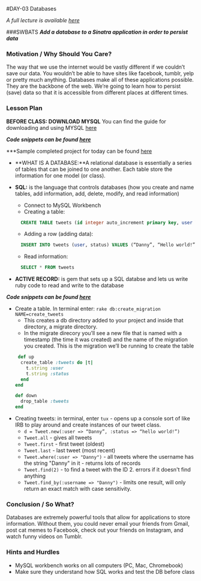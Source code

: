 #DAY-03 Databases 

_A full lecture is available [here](LECTURE.md)_

###SWBATS
***Add a database to a Sinatra application in order to persist data***

### Motivation / Why Should You Care?
The way that we use the internet would be vastly different if we couldn’t save our data. You wouldn’t be able to have sites like facebook, tumblr, yelp or pretty much anything. Databases make all of these applications possible. They are the backbone of the web. We’re going to learn how to persist (save) data so that it is accessible from different places at different times.

### Lesson Plan
**BEFORE CLASS: DOWNLOAD MYSQL** You can find the guide for downloading and using MYSQL [here](https://github.com/learn-co-curriculum/hs-ruby2-teachers-guide-mysql-setup)

***Code snippets can be found [here](https://github.com/learn-co-curriculum/hs-week-3-code-snippets)***

***Sample completed project for today can be found [here](https://github.com/learn-co-curriculum/hs-advanced-ruby-sinatra-template/tree/week-3)


+ **WHAT IS A DATABASE:**A relational database is essentially a series of tables that can be joined to one another. Each table store the information for one model (or class).

+ **SQL:** is the language that controls databases (how you create and name tables, add information, add, delete, modify, and read information)

  * Connect to MySQL Workbench
  * Creating a table:
  ```sql
    CREATE TABLE tweets (id integer auto_increment primary key, user VARCHAR(50), status VARCHAR(140)); 
  ```
  * Adding a row (adding data):
  ```sql
    INSERT INTO tweets (user, status) VALUES (“Danny”, “Hello world!”);
  ```
  * Read information:
  ```sql
    SELECT * FROM tweets 
  ```
    
+ **ACTIVE RECORD:** is gem that sets up a SQL databse and lets us write ruby code to read and write to the database

***Code snippets can be found [here](https://github.com/learn-co-curriculum/hs-week-3-code-snippets)***
  * Create a table. In terminal enter: `rake db:create_migration NAME=create_tweets`
    * This creates a db directory added to your project and inside that directory, a migrate directory. 
    * In the migrate direcory you’ll see a new file that is named with a timestamp (the time it was created) and the name of the migration you created. This is the migration we’ll be running to create the table
    ```ruby
     def up
      create_table :tweets do |t|
        t.string :user
        t.string :status
      end
    end
    
    def down
      drop_table :tweets
    end
    ```

+ Creating tweets: in terminal, enter `tux` - opens up a console sort of like IRB to play around and create instances of our tweet class.
    * `d = Tweet.new(:user => “Danny”, :status => “hello world!”)`
    * `Tweet.all` - gives all tweets
    * `Tweet.first` - first tweet (oldest)
    * `Tweet.last` - last tweet (most recent)
    * `Tweet.where(:user => "Danny")` - all tweets where the username has the string "Danny" in it - returns lots of records
    * `Tweet.find(2)` - to find a tweet with the ID 2. errors if it doesn't find anything
    * `Tweet.find_by(:username => "Danny")` - limits one result, will only return an exact match with case sensitivity.

### Conclusion / So What?
Databases are extremely powerful tools that allow for applications to store information. Without them, you could never email your friends from Gmail, post cat memes to Facebook, check out your friends on Instagram, and watch funny videos on Tumblr.


### Hints and Hurdles
+ MySQL workbench works on all computers (PC, Mac, Chromebook)
+ Make sure they understand how SQL works and test the DB before class
